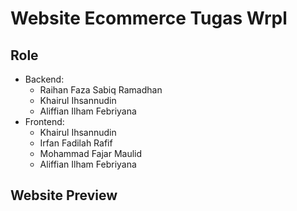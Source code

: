 # Website Ecommerce Tugas Wrpl

## Role
- Backend:
  - Raihan Faza Sabiq Ramadhan
  - Khairul Ihsannudin
  - Aliffian Ilham Febriyana
- Frontend:
  - Khairul Ihsannudin
  - Irfan Fadilah Rafif
  - Mohammad Fajar Maulid
  - Aliffian Ilham Febriyana

## Website Preview
